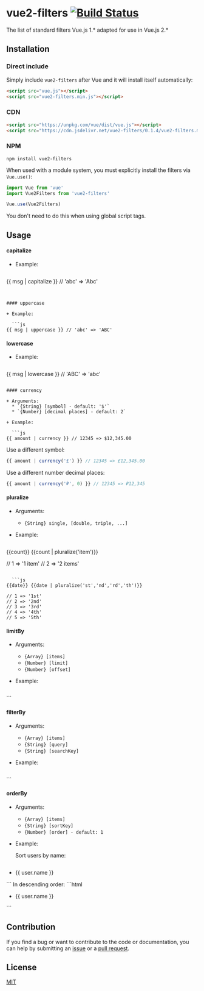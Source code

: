 # vue2-filters [![Build Status](https://travis-ci.org/freearhey/vue2-filters.svg?branch=master)](https://travis-ci.org/freearhey/vue2-filters)

The list of standard filters Vue.js 1.* adapted for use in Vue.js 2.*

## Installation

### Direct include

Simply include `vue2-filters` after Vue and it will install itself automatically:

```html
<script src="vue.js"></script>
<script src="vue2-filters.min.js"></script>
```

### CDN

```html
<script src="https://unpkg.com/vue/dist/vue.js"></script>
<script src="https://cdn.jsdelivr.net/vue2-filters/0.1.4/vue2-filters.min.js"></script>
```

### NPM

```
npm install vue2-filters
```
When used with a module system, you must explicitly install the filters via `Vue.use()`:
```js
import Vue from 'vue'
import Vue2Filters from 'vue2-filters'

Vue.use(Vue2Filters)
```
You don't need to do this when using global script tags.

## Usage

#### capitalize

+ Example:

  ```js
{{ msg | capitalize }} // 'abc' => 'Abc'
```


#### uppercase

+ Example:

  ```js
{{ msg | uppercase }} // 'abc' => 'ABC'
```

#### lowercase

+ Example:

  ```js
{{ msg | lowercase }} // 'ABC' => 'abc'
```

#### currency

+ Arguments:
  * `{String} [symbol] - default: '$'`
  * `{Number} [decimal places] - default: 2`

+ Example:

  ```js
{{ amount | currency }} // 12345 => $12,345.00
```
Use a different symbol:
  ```js
{{ amount | currency('£') }} // 12345 => £12,345.00
```
Use a different number decimal places:
  ```js
{{ amount | currency('₽', 0) }} // 12345 => ₽12,345
```

#### pluralize

+ Arguments:
  * `{String} single, [double, triple, ...]`

+ Example:

  ```js
{{count}} {{count | pluralize('item')}} 

// 1 => '1 item'
// 2 => '2 items'
```

  ```js
{{date}} {{date | pluralize('st','nd','rd','th')}} 

// 1 => '1st'
// 2 => '2nd'
// 3 => '3rd'
// 4 => '4th'
// 5 => '5th'
```

#### limitBy

+ Arguments:
  * `{Array} [items]`
  * `{Number} [limit]`
  * `{Number} [offset]`

+ Example:

  ```html
<!-- only display first 10 items -->
<div v-for="item in limitBy(items, 10)"></div>
<!-- display items 5 to 15 -->
<div v-for="item in limitBy(items, 10, 5)"></div>
```

#### filterBy

+ Arguments:
  * `{Array} [items]`
  * `{String} [query]`
  * `{String} [searchKey]`

+ Example:

  ```html
<!-- only items that contain the target string "hello" will be displayed -->
<div v-for="item in filterBy(items, 'hello')">
<!-- the filter will only search for "Jack" in the name field of each user object -->
<div v-for="user in filterBy(users, 'Jack', 'name')">
<!-- the filter will only search for "Bonnie" in the name or age fields of each user object -->
<div v-for="user in filterBy(users, 'Bonnie', 'name', 'age')">
```

#### orderBy

+ Arguments:
  * `{Array} [items]`
  * `{String} [sortKey]`
  * `{Number} [order] - default: 1`

+ Example:

  Sort users by name:
  ```html
<ul>
  <li v-for="user in orderBy(users, 'name')">
    {{ user.name }}
  </li>
</ul>
```
  In descending order:
  ```html
<ul>
  <li v-for="user in orderBy(users, 'name', -1)">
    {{ user.name }}
  </li>
</ul>
```

## Contribution

If you find a bug or want to contribute to the code or documentation, you can help by submitting an [issue](https://github.com/freearhey/vue2-filters/issues) or a [pull request](https://github.com/freearhey/vue2-filters/pulls).

## License

[MIT](http://opensource.org/licenses/MIT)